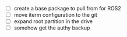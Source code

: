 - [ ] create a base package to pull from for ROS2
- [ ] move iterm configuration to the git
- [ ] expand root partition in the drive
- [ ] somehow get the authy backup